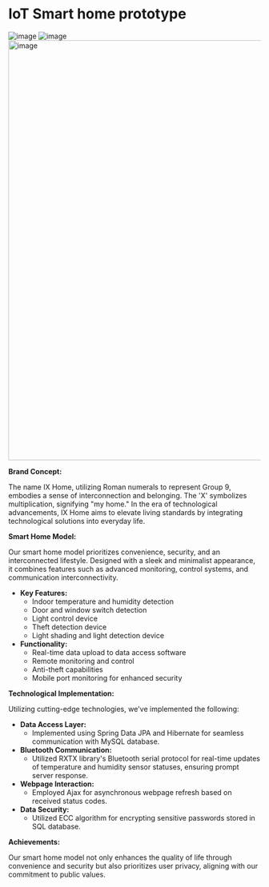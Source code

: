# IoT Smart home prototype

![image](https://user-images.githubusercontent.com/56168768/159294868-125a7f7d-2a7d-4930-a0b8-5bc1e6a5b2aa.png)
![image](https://user-images.githubusercontent.com/56168768/159294886-00458f56-49c3-40bf-8808-f3903f76cca4.png)
<img width="840" alt="image" src="https://user-images.githubusercontent.com/56168768/159294961-959bc43f-2a99-4a73-b520-69e72a8e836b.png">

**Brand Concept:**

The name IX Home, utilizing Roman numerals to represent Group 9, embodies a sense of interconnection and belonging. The 'X' symbolizes multiplication, signifying "my home." In the era of technological advancements, IX Home aims to elevate living standards by integrating technological solutions into everyday life.

**Smart Home Model:**

Our smart home model prioritizes convenience, security, and an interconnected lifestyle. Designed with a sleek and minimalist appearance, it combines features such as advanced monitoring, control systems, and communication interconnectivity.

- **Key Features:**
    - Indoor temperature and humidity detection
    - Door and window switch detection
    - Light control device
    - Theft detection device
    - Light shading and light detection device
- **Functionality:**
    - Real-time data upload to data access software
    - Remote monitoring and control
    - Anti-theft capabilities
    - Mobile port monitoring for enhanced security

**Technological Implementation:**

Utilizing cutting-edge technologies, we've implemented the following:

- **Data Access Layer:**
    - Implemented using Spring Data JPA and Hibernate for seamless communication with MySQL database.
- **Bluetooth Communication:**
    - Utilized RXTX library's Bluetooth serial protocol for real-time updates of temperature and humidity sensor statuses, ensuring prompt server response.
- **Webpage Interaction:**
    - Employed Ajax for asynchronous webpage refresh based on received status codes.
- **Data Security:**
    - Utilized ECC algorithm for encrypting sensitive passwords stored in SQL database.

**Achievements:**

Our smart home model not only enhances the quality of life through convenience and security but also prioritizes user privacy, aligning with our commitment to public values.
